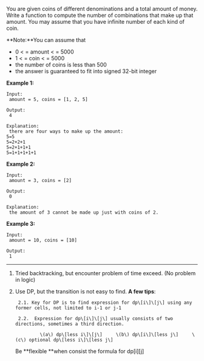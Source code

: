 You are given coins of different denominations and a total amount of money. Write a function to compute the number of combinations that make up that amount. You may assume that you have infinite number of each kind of coin.

**Note:**You can assume that

* 0 
  &lt;
  = amount 
  &lt;
  = 5000
* 1 
  &lt;
  = coin 
  &lt;
  = 5000
* the number of coins is less than 500
* the answer is guaranteed to fit into signed 32-bit integer

**Example 1:**

```
Input:
 amount = 5, coins = [1, 2, 5]

Output:
 4

Explanation:
 there are four ways to make up the amount:
5=5
5=2+2+1
5=2+1+1+1
5=1+1+1+1+1
```

**Example 2:**

```
Input:
 amount = 3, coins = [2]

Output:
 0

Explanation:
 the amount of 3 cannot be made up just with coins of 2.
```

**Example 3:**

```
Input:
 amount = 10, coins = [10] 

Output:
 1
```

---

1. Tried backtracking, but encounter problem of time exceed. \(No problem in logic\)
2. Use DP, but the transition is not easy to find. **A few tips**:

        2.1. Key for DP is to find expression for dp\[i\]\[j\] using any former cells, not limited to i-1 or j-1

        2.2.  Expression for dp\[i\]\[j\] usually consists of two directions, sometimes a third direction.

                \(a\) dp\[less i\]\[j\]     \(b\) dp\[i\]\[less j\]     \(c\) optional dp\[less i\]\[less j\]

    Be **flexible **when consist the formula for dp\[i\]\[j\]

          

    




